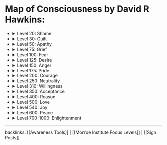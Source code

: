 ﻿# Map of Consciousness by David R Hawkins:
<ul>
  <li>
    <div class="details-container">
      <details>
        <summary>Level 20: Shame</summary>
        <table>
          <tr>
            <td>
              <strong>Emotion:</strong> Humiliation<br>
              <strong>Life View:</strong> Miserable<br>
              <strong>Description:</strong> Characterized by feelings of humiliation and a sense of worthlessness. Individuals may experience self-loathing and a desire to hide.<br>
              <strong>Recommended Action:</strong> Seek supportive environments and professional help to rebuild self-esteem.<br>
              <strong>Reference:</strong> <em>Power vs. Force</em> by David R. Hawkins
            </td>
          </tr>
        </table>
      </details>
    </div>
  </li>
  <li>
    <div class="details-container">
      <details>
        <summary>Level 30: Guilt</summary>
        <table>
          <tr>
            <td>
              <strong>Emotion:</strong> Blame<br>
              <strong>Life View:</strong> Evil<br>
              <strong>Description:</strong> Dominated by feelings of blame and self-recrimination. Individuals may dwell on past actions and feel unworthy.<br>
              <strong>Recommended Action:</strong> Practice self-forgiveness and understand that mistakes are part of human experience.<br>
              <strong>Reference:</strong> <em>Letting Go: The Pathway of Surrender</em> by David R. Hawkins
            </td>
          </tr>
        </table>
      </details>
    </div>
  </li>
  <li>
    <div class="details-container">
      <details>
        <summary>Level 50: Apathy</summary>
        <table>
          <tr>
            <td>
              <strong>Emotion:</strong> Despair<br>
              <strong>Life View:</strong> Hopeless<br>
              <strong>Description:</strong> Marked by feelings of helplessness and a lack of energy. Individuals may feel indifferent and disconnected from life.<br>
              <strong>Recommended Action:</strong> Engage in small, manageable activities to build momentum and seek social support.<br>
              <strong>Reference:</strong> <em>Healing and Recovery</em> by David R. Hawkins
            </td>
          </tr>
        </table>
      </details>
    </div>
  </li>
  <li>
    <div class="details-container">
      <details>
        <summary>Level 75: Grief</summary>
        <table>
          <tr>
            <td>
              <strong>Emotion:</strong> Regret<br>
              <strong>Life View:</strong> Tragic<br>
              <strong>Description:</strong> Characterized by sadness and loss. Individuals may experience prolonged mourning and a sense of longing.<br>
              <strong>Recommended Action:</strong> Allow yourself to process emotions and seek counseling if needed.<br>
              <strong>Reference:</strong> <em>Transcending the Levels of Consciousness</em> by David R. Hawkins
            </td>
          </tr>
        </table>
      </details>
    </div>
  </li>
  <li>
    <div class="details-container">
      <details>
        <summary>Level 100: Fear</summary>
        <table>
          <tr>
            <td>
              <strong>Emotion:</strong> Anxiety<br>
              <strong>Life View:</strong> Frightening<br>
              <strong>Description:</strong> Dominated by anxiety and worry. Individuals may feel threatened and engage in avoidance behaviors.<br>
              <strong>Recommended Action:</strong> Practice mindfulness and confront fears gradually to reduce their power.<br>
              <strong>Reference:</strong> <em>Letting Go: The Pathway of Surrender</em> by David R. Hawkins
            </td>
          </tr>
        </table>
      </details>
    </div>
  </li>
  <li>
    <div class="details-container">
      <details>
        <summary>Level 125: Desire</summary>
        <table>
          <tr>
            <td>
              <strong>Emotion:</strong> Craving<br>
              <strong>Life View:</strong> Disappointing<br>
              <strong>Description:</strong> Driven by longing and ambition. Individuals may feel unfulfilled and constantly seek external validation.<br>
              <strong>Recommended Action:</strong> Focus on inner fulfillment and practice gratitude for present circumstances.<br>
              <strong>Reference:</strong> <em>Power vs. Force</em> by David R. Hawkins
            </td>
          </tr>
        </table>
      </details>
    </div>
  </li>
  <li>
    <div class="details-container">
      <details>
        <summary>Level 150: Anger</summary>
        <table>
          <tr>
            <td>
              <strong>Emotion:</strong> Hate<br>
              <strong>Life View:</strong> Antagonistic<br>
              <strong>Description:</strong> Characterized by frustration and resentment. Individuals may have a confrontational attitude and blame others.<br>
              <strong>Recommended Action:</strong> Channel anger into constructive outlets and practice empathy.<br>
              <strong>Reference:</strong> <em>Healing and Recovery</em> by David R. Hawkins
            </td>
          </tr>
        </table>
      </details>
    </div>
  </li>
  <li>
    <div class="details-container">
      <details>
        <summary>Level 175: Pride</summary>
        <table>
          <tr>
            <td>
              <strong>Emotion:</strong> Scorn<br>
              <strong>Life View:</strong> Demanding<br>
              <strong>Description:</strong> Marked by arrogance and denial. Individuals may have an inflated sense of self and look down on others.<br>
              <strong>Recommended Action:</strong> Cultivate humility and recognize the value in others.<br>
              <strong>Reference:</strong> <em>Transcending the Levels of Consciousness</em> by David R. Hawkins
            </td>
          </tr>
        </table>
      </details>
    </div>
  </li>
  <li>
    <div class="details-container">
      <details>
        <summary>Level 200: Courage</summary>
        <table>
          <tr>
            <td>
              <strong>Emotion:</strong> Affirmation<br>
              <strong>Life View:</strong> Feasible<br>
              <strong>Description:</strong> Characterized by empowerment and determination. Individuals take proactive steps and face challenges head-on.<br>
              <strong>Recommended Action:</strong> Set achievable goals and embrace personal growth.<br>
              <strong>Reference:</strong> <em>Power vs. Force</em> by David R. Hawkins
            </td>
          </tr>
        </table>
      </details>
    </div>
  </li>
  <li>
    <div class="details-container">
      <details>
        <summary>Level 250: Neutrality</summary>
        <table>
          <tr>
            <td>
              <strong>Emotion:</strong> Trust<br>
              <strong>Life View:</strong> Satisfactory<br>
              <strong>Description:</strong> A balanced state where one is nonjudgmental and open. Individuals feel content and at ease with life.<br>
              <strong>Recommended Action:</strong> Maintain a non-reactive attitude, focusing on equanimity and acceptance.<br>
              <strong>Reference:</strong> <em>Power vs. Force</em> by David R. Hawkins
            </td>
          </tr>
        </table>
      </details>
    </div>
  </li>
  <li>
    <div class="details-container">
      <details>
        <summary>Level 310: Willingness</summary>
        <table>
          <tr>
            <td>
              <strong>Emotion:</strong> Optimism<br>
              <strong>Life View:</strong> Hopeful<br>
              <strong>Description:</strong> Individuals are open to growth and eager to contribute. They see possibilities and are proactive.<br>
              <strong>Recommended Action:</strong> Set positive intentions and focus on opportunities for improvement.<br>
              <strong>Reference:</strong> <em>Letting Go: The Pathway of Surrender</em> by David R. Hawkins
            </td>
          </tr>
        </table>
      </details>
    </div>
  </li>
  <li>
    <div class="details-container">
      <details>
        <summary>Level 350: Acceptance</summary>
        <table>
          <tr>
            <td>
              <strong>Emotion:</strong> Forgiveness<br>
              <strong>Life View:</strong> Harmonious<br>
              <strong>Description:</strong> Marked by the ability to embrace reality as it is, fostering peace and compassion.<br>
              <strong>Recommended Action:</strong> Practice acceptance and let go of judgment.<br>
              <strong>Reference:</strong> <em>Healing and Recovery</em> by David R. Hawkins
            </td>
          </tr>
        </table>
      </details>
    </div>
  </li>
  <li>
    <div class="details-container">
      <details>
        <summary>Level 400: Reason</summary>
        <table>
          <tr>
            <td>
              <strong>Emotion:</strong> Understanding<br>
              <strong>Life View:</strong> Meaningful<br>
              <strong>Description:</strong> Rational, objective thinking defines this level. Individuals seek truth and meaning through knowledge.<br>
              <strong>Recommended Action:</strong> Engage in intellectual pursuits and embrace curiosity.<br>
              <strong>Reference:</strong> <em>Power vs. Force</em> by David R. Hawkins
            </td>
          </tr>
        </table>
      </details>
    </div>
  </li>
  <li>
    <div class="details-container">
      <details>
        <summary>Level 500: Love</summary>
        <table>
          <tr>
            <td>
              <strong>Emotion:</strong> Reverence<br>
              <strong>Life View:</strong> Benign<br>
              <strong>Description:</strong> A state of unconditional love and compassion. Individuals are forgiving, nurturing, and understanding.<br>
              <strong>Recommended Action:</strong> Cultivate compassion and seek to understand others.<br>
              <strong>Reference:</strong> <em>Transcending the Levels of Consciousness</em> by David R. Hawkins
            </td>
          </tr>
        </table>
      </details>
    </div>
  </li>
  <li>
    <div class="details-container">
      <details>
        <summary>Level 540: Joy</summary>
        <table>
          <tr>
            <td>
              <strong>Emotion:</strong> Serenity<br>
              <strong>Life View:</strong> Complete<br>
              <strong>Description:</strong> A state of profound peace and happiness, where everything is seen as interconnected.<br>
              <strong>Recommended Action:</strong> Embrace a sense of unity and gratitude.<br>
              <strong>Reference:</strong> <em>Power vs. Force</em> by David R. Hawkins
            </td>
          </tr>
        </table>
      </details>
    </div>
  </li>
  <li>
    <div class="details-container">
      <details>
        <summary>Level 600: Peace</summary>
        <table>
          <tr>
            <td>
              <strong>Emotion:</strong> Bliss<br>
              <strong>Life View:</strong> Perfect<br>
              <strong>Description:</strong> A state of transcendental peace, where one feels complete unity with all.<br>
              <strong>Recommended Action:</strong> Engage in deep meditation and let go of attachments.<br>
              <strong>Reference:</strong> <em>Transcending the Levels of Consciousness</em> by David R. Hawkins
            </td>
          </tr>
        </table>
      </details>
    </div>
  </li>
  <li>
    <div class="details-container">
      <details>
        <summary>Level 700-1000: Enlightenment</summary>
        <table>
          <tr>
            <td>
              <strong>Emotion:</strong> Ineffable<br>
              <strong>Life View:</strong> Is<br>
              <strong>Description:</strong> Pure consciousness beyond duality. A state of complete awareness and oneness with existence.<br>
              <strong>Recommended Action:</strong> Embrace surrender and pure being.<br>
              <strong>Reference:</strong> <em>Power vs. Force</em> by David R. Hawkins
            </td>
          </tr>
        </table>
      </details>
    </div>
  </li>
</ul>
<hr>
backlinks: [[Awareness Tools]] | [[Monroe Institute Focus Levels]] | [[Sign Posts]]
